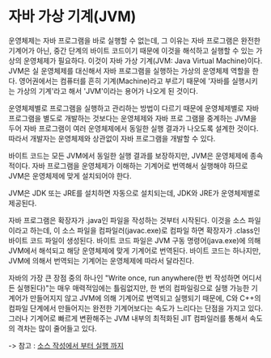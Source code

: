 # 자바 가상 기계(JVM)

운영체제는 자바 프로그램을 바로 실행할 수 없는데, 그 이유는 자바 프로그램은
완전한 기계어가 아닌, 중간 단계의 바이트 코드이기 때문에
이것을 해석하고 실행할 수 있는 가상의 운영체제가 필요하다.
이것이 자바 가상 기계(JVM: Java Virtual Machine)이다.
JVM은 실 운영체제를 대신해서 자바 프로그램을 실행하는 가상의 운영체제
역할을 한다. 영어권에서는 컴퓨터를 흔히 기계(Machine)라고 부르기 때문에
'자바를 실행시키는 가상의 기계'라고 해서 'JVM'이라는 용어가 나오게 된 것이다.

운영체제별로 프로그램을 실행하고 관리하는 방법이 다르기 때문에
운영체제별로 자바 프로그램을 별도로 개발하는 것보다는 운영체제와 자바 프로
그램믈 중계하는 JVM을 두어 자바 프로그램이
여러 운영체제에서 동일한 실행 결과가 나오도록 설계한 것이다.
따라서 개발자는 운영체제와 상관없이 자바 프로그램을 개발할 수 있다.

바이트 코드는 모든 JVM에서 동일한 실행 결과를 보장하지만,
JVM은 운영체제에 종속적이다. 자바 프로그램을 운영체제가 이해하는
기계어로 번역해서 실행해야 하므로 JVM은 운영체제에 맞게
설치되어야 한다. 

JVM은 JDK 또는 JRE를 설치하면 자동으로 설치되는데,
JDK와 JRE가 운영체제별로 제공된다. 

자바 프로그램은 확장자가 .java인 파일을 작성하는 것부터 시작된다.
이것을 소스 파일이라고 하는데, 이 소스 파일을 컴파일러(javac.exe)로
컴파일 하면 확장자가 .class인 바이트 코드 파일이 생성된다.
바이트 코드 파일은 JVM 구동 명령어(java.exe)에 의해 JVM에서
해석되고 해당 운영체제에 맞게 기계어로 번역된다.
바이트 코드는 하나지만, JVM에 의해서 번역되는 기계어는 운영체제에 따라서
달라진다.

자바의 가장 큰 장점 중의 하나인 "Write once, run anywhere(한 번 
작성하면 어디서든 실행된다)"는 매우 매력적임에는 틀림없지만,
한 번의 컴파일링으로 실행 가능한 기계어가 만들어지지 않고
JVM에 의해 기계어로 번역되고  실행되기 때문에, C와 C++의 컴파일
단계에서 만들어지는 완전한 기계어보다는 속도가 느리다는 단점을
가지고 있다. 그러나 기계어로 빠르게 변환해주는 JVM 내부의
최적화된 JIT 컴파일러를 통해서 속도의 격차는 많이 줄어들고 있다.


-> 참고 : [소스 작성에서 부터 실행 까지](./자바프로그램.md)